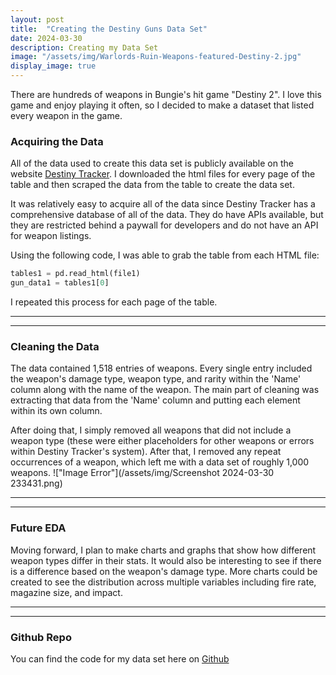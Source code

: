 ```yaml
---
layout: post
title:  "Creating the Destiny Guns Data Set"
date: 2024-03-30
description: Creating my Data Set   
image: "/assets/img/Warlords-Ruin-Weapons-featured-Destiny-2.jpg"
display_image: true
---
```

<p class="intro"><span class="dropcap">T</span>here are hundreds of weapons in Bungie's hit game "Destiny 2". I love this game and enjoy playing it often, so I decided to make a dataset that listed every weapon in the game.</p>

### Acquiring the Data  

All of the data used to create this data set is publicly available on the website [Destiny Tracker](https://destinytracker.com/destiny-2/db/items/weapon). I downloaded the html files for every page of the table and then scraped the data from the table to create the data set.

It was relatively easy to acquire all of the data since Destiny Tracker has a comprehensive database of all of the data. They do have APIs available, but they are restricted behind a paywall for developers and do not have an API for weapon listings.

Using the following code, I was able to grab the table from each HTML file:

```python
tables1 = pd.read_html(file1)
gun_data1 = tables1[0]
```

I repeated this process for each page of the table.

---
---

### Cleaning the Data

The data contained 1,518 entries of weapons. Every single entry included the weapon's damage type, weapon type, and rarity within the 'Name' column along with the name of the weapon. The main part of cleaning was extracting that data from the 'Name' column and putting each element within its own column.

After doing that, I simply removed all weapons that did not include a weapon type (these were either placeholders for other weapons or errors within Destiny Tracker's system). After that, I removed any repeat occurrences of a weapon, which left me with a data set of roughly 1,000 weapons.
!["Image Error"](/assets/img/Screenshot 2024-03-30 233431.png)

---
---

### Future EDA

Moving forward, I plan to make charts and graphs that show how different weapon types differ in their stats. It would also be interesting to see if there is a difference based on the weapon's damage type. More charts could be created to see the distribution across multiple variables including fire rate, magazine size, and impact.

---
---

### Github Repo

You can find the code for my data set here on [Github](https://github.com/thatrealtyguy/Stat386-Project)
